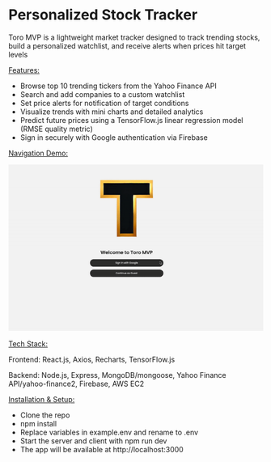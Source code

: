 # Personalized Stock Tracker

Toro MVP is a lightweight market tracker designed to track trending stocks, build a personalized watchlist, and receive alerts when prices hit target levels


<ins>Features:</ins>
  - Browse top 10 trending tickers from the Yahoo Finance API
  - Search and add companies to a custom watchlist
  - Set price alerts for notification of target conditions
  - Visualize trends with mini charts and detailed analytics
  - Predict future prices using a TensorFlow.js linear regression model (RMSE quality metric)
  - Sign in securely with Google authentication via Firebase


<ins>Navigation Demo:</ins>

![Toro MVP Navigation](./assets/toro_nav.gif)


<ins>Tech Stack:</ins>

Frontend:
  React.js, Axios, Recharts, TensorFlow.js

Backend:
  Node.js, Express, MongoDB/mongoose, Yahoo Finance API/yahoo-finance2, Firebase, AWS EC2


<ins>Installation & Setup:</ins>
  - Clone the repo
  - npm install
  - Replace variables in example.env and rename to .env
  - Start the server and client with npm run dev
  - The app will be available at http://localhost:3000


